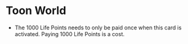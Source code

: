 # Toon World

*   The 1000 Life Points needs to only be paid once when this card is activated. Paying 1000 Life Points is a cost.
